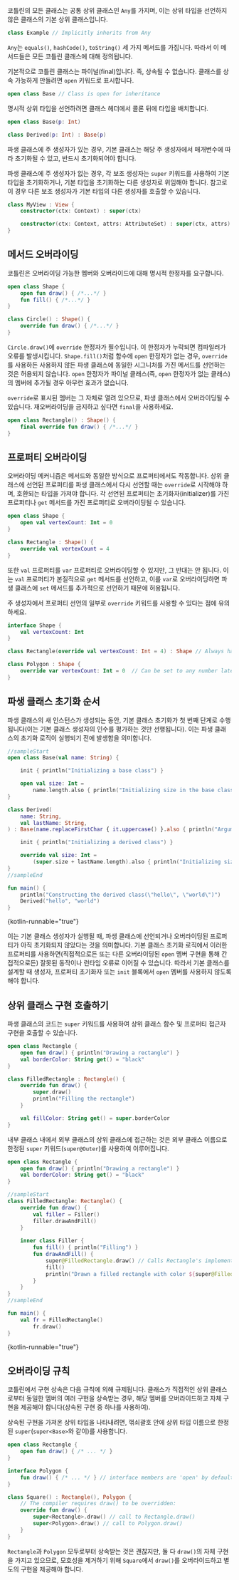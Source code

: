[//]: # (title: 상속)

코틀린의 모든 클래스는 공통 상위 클래스인 `Any`를 가지며, 이는 상위 타입을 선언하지 않은 클래스의 기본 상위 클래스입니다.

```kotlin
class Example // Implicitly inherits from Any
```

`Any`는 `equals()`, `hashCode()`, `toString()` 세 가지 메서드를 가집니다. 따라서 이 메서드들은 모든 코틀린 클래스에 대해 정의됩니다.

기본적으로 코틀린 클래스는 파이널(final)입니다. 즉, 상속될 수 없습니다. 클래스를 상속 가능하게 만들려면 `open` 키워드로 표시합니다.

```kotlin
open class Base // Class is open for inheritance

```

명시적 상위 타입을 선언하려면 클래스 헤더에서 콜론 뒤에 타입을 배치합니다.

```kotlin
open class Base(p: Int)

class Derived(p: Int) : Base(p)
```

파생 클래스에 주 생성자가 있는 경우, 기본 클래스는 해당 주 생성자에서 매개변수에 따라 초기화될 수 있고, 반드시 초기화되어야 합니다.

파생 클래스에 주 생성자가 없는 경우, 각 보조 생성자는 `super` 키워드를 사용하여 기본 타입을 초기화하거나, 기본 타입을 초기화하는 다른 생성자로 위임해야 합니다. 참고로 이 경우 다른 보조 생성자가 기본 타입의 다른 생성자를 호출할 수 있습니다.

```kotlin
class MyView : View {
    constructor(ctx: Context) : super(ctx)

    constructor(ctx: Context, attrs: AttributeSet) : super(ctx, attrs)
}
```

## 메서드 오버라이딩

코틀린은 오버라이딩 가능한 멤버와 오버라이드에 대해 명시적 한정자를 요구합니다.

```kotlin
open class Shape {
    open fun draw() { /*...*/ }
    fun fill() { /*...*/ }
}

class Circle() : Shape() {
    override fun draw() { /*...*/ }
}
```

`Circle.draw()`에 `override` 한정자가 필수입니다. 이 한정자가 누락되면 컴파일러가 오류를 발생시킵니다. `Shape.fill()`처럼 함수에 `open` 한정자가 없는 경우, `override`를 사용하든 사용하지 않든 파생 클래스에 동일한 시그니처를 가진 메서드를 선언하는 것은 허용되지 않습니다. `open` 한정자가 파이널 클래스(즉, `open` 한정자가 없는 클래스)의 멤버에 추가될 경우 아무런 효과가 없습니다.

`override`로 표시된 멤버는 그 자체로 열려 있으므로, 파생 클래스에서 오버라이딩될 수 있습니다. 재오버라이딩을 금지하고 싶다면 `final`을 사용하세요.

```kotlin
open class Rectangle() : Shape() {
    final override fun draw() { /*...*/ }
}
```

## 프로퍼티 오버라이딩

오버라이딩 메커니즘은 메서드와 동일한 방식으로 프로퍼티에서도 작동합니다. 상위 클래스에 선언된 프로퍼티를 파생 클래스에서 다시 선언할 때는 `override`로 시작해야 하며, 호환되는 타입을 가져야 합니다. 각 선언된 프로퍼티는 초기화자(initializer)를 가진 프로퍼티나 `get` 메서드를 가진 프로퍼티로 오버라이딩될 수 있습니다.

```kotlin
open class Shape {
    open val vertexCount: Int = 0
}

class Rectangle : Shape() {
    override val vertexCount = 4
}
```

또한 `val` 프로퍼티를 `var` 프로퍼티로 오버라이딩할 수 있지만, 그 반대는 안 됩니다. 이는 `val` 프로퍼티가 본질적으로 `get` 메서드를 선언하고, 이를 `var`로 오버라이딩하면 파생 클래스에 `set` 메서드를 추가적으로 선언하기 때문에 허용됩니다.

주 생성자에서 프로퍼티 선언의 일부로 `override` 키워드를 사용할 수 있다는 점에 유의하세요.

```kotlin
interface Shape {
    val vertexCount: Int
}

class Rectangle(override val vertexCount: Int = 4) : Shape // Always has 4 vertices

class Polygon : Shape {
    override var vertexCount: Int = 0  // Can be set to any number later
}
```

## 파생 클래스 초기화 순서

파생 클래스의 새 인스턴스가 생성되는 동안, 기본 클래스 초기화가 첫 번째 단계로 수행됩니다(이는 기본 클래스 생성자의 인수를 평가하는 것만 선행됩니다). 이는 파생 클래스의 초기화 로직이 실행되기 전에 발생함을 의미합니다.

```kotlin
//sampleStart
open class Base(val name: String) {

    init { println("Initializing a base class") }

    open val size: Int = 
        name.length.also { println("Initializing size in the base class: $it") }
}

class Derived(
    name: String,
    val lastName: String,
) : Base(name.replaceFirstChar { it.uppercase() }.also { println("Argument for the base class: $it") }) {

    init { println("Initializing a derived class") }

    override val size: Int =
        (super.size + lastName.length).also { println("Initializing size in the derived class: $it") }
}
//sampleEnd

fun main() {
    println("Constructing the derived class(\"hello\", \"world\")")
    Derived("hello", "world")
}
```
{kotlin-runnable="true"}

이는 기본 클래스 생성자가 실행될 때, 파생 클래스에 선언되거나 오버라이딩된 프로퍼티가 아직 초기화되지 않았다는 것을 의미합니다. 기본 클래스 초기화 로직에서 이러한 프로퍼티를 사용하면(직접적으로든 또는 다른 오버라이딩된 `open` 멤버 구현을 통해 간접적으로든) 잘못된 동작이나 런타임 오류로 이어질 수 있습니다. 따라서 기본 클래스를 설계할 때 생성자, 프로퍼티 초기화자 또는 `init` 블록에서 `open` 멤버를 사용하지 않도록 해야 합니다.

## 상위 클래스 구현 호출하기

파생 클래스의 코드는 `super` 키워드를 사용하여 상위 클래스 함수 및 프로퍼티 접근자 구현을 호출할 수 있습니다.

```kotlin
open class Rectangle {
    open fun draw() { println("Drawing a rectangle") }
    val borderColor: String get() = "black"
}

class FilledRectangle : Rectangle() {
    override fun draw() {
        super.draw()
        println("Filling the rectangle")
    }

    val fillColor: String get() = super.borderColor
}
```

내부 클래스 내에서 외부 클래스의 상위 클래스에 접근하는 것은 외부 클래스 이름으로 한정된 `super` 키워드(`super@Outer`)를 사용하여 이루어집니다.

```kotlin
open class Rectangle {
    open fun draw() { println("Drawing a rectangle") }
    val borderColor: String get() = "black"
}

//sampleStart
class FilledRectangle: Rectangle() {
    override fun draw() {
        val filler = Filler()
        filler.drawAndFill()
    }
    
    inner class Filler {
        fun fill() { println("Filling") }
        fun drawAndFill() {
            super@FilledRectangle.draw() // Calls Rectangle's implementation of draw()
            fill()
            println("Drawn a filled rectangle with color ${super@FilledRectangle.borderColor}") // Uses Rectangle's implementation of borderColor's get()
        }
    }
}
//sampleEnd

fun main() {
    val fr = FilledRectangle()
        fr.draw()
}
```
{kotlin-runnable="true"}

## 오버라이딩 규칙

코틀린에서 구현 상속은 다음 규칙에 의해 규제됩니다. 클래스가 직접적인 상위 클래스로부터 동일한 멤버의 여러 구현을 상속받는 경우, 해당 멤버를 오버라이드하고 자체 구현을 제공해야 합니다(상속된 구현 중 하나를 사용하여).

상속된 구현을 가져온 상위 타입을 나타내려면, 꺾쇠괄호 안에 상위 타입 이름으로 한정된 `super`(`super<Base>`와 같이)를 사용합니다.

```kotlin
open class Rectangle {
    open fun draw() { /* ... */ }
}

interface Polygon {
    fun draw() { /* ... */ } // interface members are 'open' by default
}

class Square() : Rectangle(), Polygon {
    // The compiler requires draw() to be overridden:
    override fun draw() {
        super<Rectangle>.draw() // call to Rectangle.draw()
        super<Polygon>.draw() // call to Polygon.draw()
    }
}
```

`Rectangle`과 `Polygon` 모두로부터 상속받는 것은 괜찮지만, 둘 다 `draw()`의 자체 구현을 가지고 있으므로, 모호성을 제거하기 위해 `Square`에서 `draw()`를 오버라이드하고 별도의 구현을 제공해야 합니다.